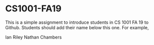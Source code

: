 # CS1001-FA19
This is a simple assignment to introduce students in CS 1001 FA 19 to Github.
Students should add their name below this one. For example,

Ian Riley
Nathan Chambers

